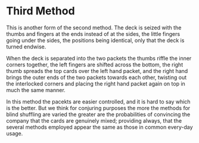 # Third Method

This is another form of the second method. The deck is seized with the thumbs and fingers at the ends instead of at the sides, the little fingers going under the sides, the positions being identical, only that the deck is turned endwise.

When the deck is separated into the two packets the thumbs riffle the inner corners together, the left fingers are shifted across the bottom, the right thumb spreads the top cards over the left hand packet, and the right hand brings the outer ends of the two packets towards each other, twisting out the interlocked corners and placing the right hand packet again on top in much the same manner.

In this method the pacekts are easier controlled, and it is hard to say which is the better. But we think for conjuring purposes the more the methods for blind shuffling are varied the greater are the probabilities of convincing the company that the cards are genuinely mixed; providing always, that the several methods employed appear the same as those in common every-day usage.


